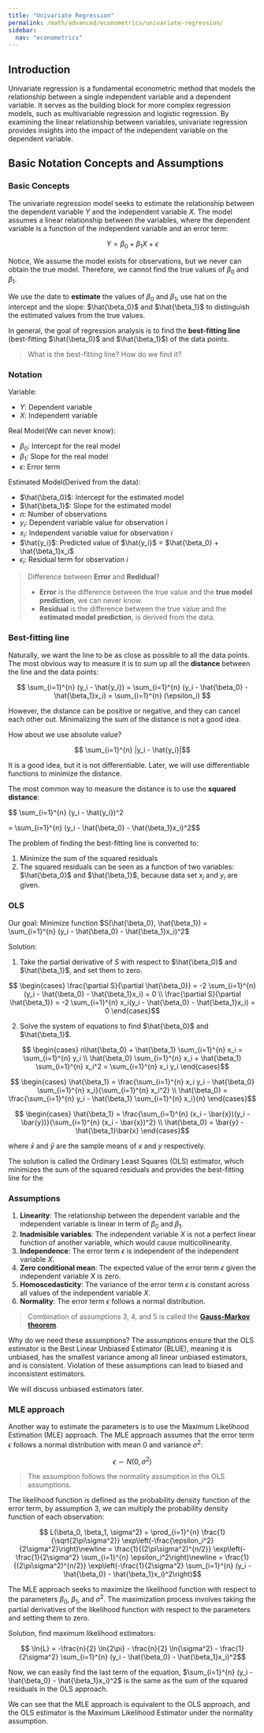 ```yaml
---
title: "Univariate Regression"
permalink: /math/advanced/econometrics/univariate-regression/
sidebar:
  nav: "econometrics"
---
```


## Introduction

Univariate regression is a fundamental econometric method that models the relationship between a single independent variable and a dependent variable. It serves as the building block for more complex regression models, such as multivariable regression and logistic regression. By examining the linear relationship between variables, univariate regression provides insights into the impact of the independent variable on the dependent variable.

## Basic Notation Concepts and Assumptions

### Basic Concepts

The univariate regression model seeks to estimate the relationship between the dependent variable $Y$ and the independent variable $X$. The model assumes a linear relationship between the variables, where the dependent variable is a function of the independent variable and an error term:

```math
Y = \beta_0 + \beta_1 X + \epsilon
```

Notice, We assume the model exists for observations, but we never can obtain the true model. Therefore, we cannot find the true values of $\beta_0$ and $\beta_1$.

We use the date to **estimate** the values of $\beta_0$ and $\beta_1$, use hat on the intercept and the slope: $\hat{\beta_0}$ and $\hat{\beta_1}$ to distinguish the estimated values from the true values.

In general, the goal of regression analysis is to find the **best-fitting line** (best-fitting $\hat{\beta_0}$ and $\hat{\beta_1}$) of the data points.

> What is the best-fitting line? How do we find it?

### Notation

Variable:

- $Y$: Dependent variable
- $X$: Independent variable

Real Model(We can never know):

- $\beta_0$: Intercept for the real model
- $\beta_1$: Slope for the real model
- $\epsilon$: Error term

Estimated Model(Derived from the data):
- $\hat{\beta_0}$: Intercept for the estimated model
- $\hat{\beta_1}$: Slope for the estimated model
- $n$: Number of observations
- $y_i$: Dependent variable value for observation $i$
- $x_i$: Independent variable value for observation $i$
- $\hat{y_i}$: Predicted value of $\hat{y_i}$ = $\hat{\beta_0} + \hat{\beta_1}x_i$
- $\epsilon_i$: Residual term for observation $i$

> Difference between **Error** and **Redidual**? 
> - **Error** is the difference between the true value and the **true model prediction**, we can never know.
> - **Residual** is the difference between the true value and the **estimated model prediction**, is derived from the data.


### Best-fitting line

Naturally, we want the line to be as close as possible to all the data points. The most obvious way to measure it is to sum up all the **distance** between the line and the data points:

$$ \sum_{i=1}^{n} (y_i - \hat{y_i}) 
= \sum_{i=1}^{n} (y_i - \hat{\beta_0} - \hat{\beta_1}x_i) 
= \sum_{i=1}^{n} (\epsilon_i) $$

However, the distance can be positive or negative, and they can cancel each other out. Minimalizing the sum of the distance is not a good idea.

How about we use absolute value?

$$ \sum_{i=1}^{n} |y_i - \hat{y_i}|$$

It is a good idea, but it is not differentiable. Later, we will use differentiable functions to minimize the distance. 

The most common way to measure the distance is to use the **squared distance**:

$$ \sum_{i=1}^{n} (y_i - \hat{y_i})^2

= \sum_{i=1}^{n} (y_i - \hat{\beta_0} - \hat{\beta_1}x_i)^2$$

The problem of finding the best-fitting line is converted to:

1. Minimize the sum of the squared residuals
2. The squared residuals can be seen as a function of two variables: $\hat{\beta_0}$ and $\hat{\beta_1}$, because data set $x_i$ and $y_i$ are given.


### OLS

Our goal: Minimize function $S(\hat{\beta_0}, \hat{\beta_1}) = \sum_{i=1}^{n} (y_i - \hat{\beta_0} - \hat{\beta_1}x_i)^2$

Solution:

1. Take the partial derivative of $S$ with respect to $\hat{\beta_0}$ and $\hat{\beta_1}$, and set them to zero.

$$ \begin{cases}
\frac{\partial S}{\partial \hat{\beta_0}} = -2 \sum_{i=1}^{n} (y_i - \hat{\beta_0} - \hat{\beta_1}x_i) = 0 \\ 
\frac{\partial S}{\partial \hat{\beta_1}} = -2 \sum_{i=1}^{n} x_i(y_i - \hat{\beta_0} - \hat{\beta_1}x_i) = 0 
\end{cases}$$

2. Solve the system of equations to find $\hat{\beta_0}$ and $\hat{\beta_1}$.

$$ \begin{cases}
n\hat{\beta_0} + \hat{\beta_1} \sum_{i=1}^{n} x_i = \sum_{i=1}^{n} y_i \\
\hat{\beta_0} \sum_{i=1}^{n} x_i + \hat{\beta_1} \sum_{i=1}^{n} x_i^2 = \sum_{i=1}^{n} x_i y_i
\end{cases}$$

$$ \begin{cases}
\hat{\beta_1} = \frac{\sum_{i=1}^{n} x_i y_i - \hat{\beta_0} \sum_{i=1}^{n} x_i}{\sum_{i=1}^{n} x_i^2} \\
\hat{\beta_0} = \frac{\sum_{i=1}^{n} y_i - \hat{\beta_1} \sum_{i=1}^{n} x_i}{n}
\end{cases}$$

$$ \begin{cases}
\hat{\beta_1} = \frac{\sum_{i=1}^{n} (x_i - \bar{x})(y_i - \bar{y})}{\sum_{i=1}^{n} (x_i - \bar{x})^2} \\
\hat{\beta_0} = \bar{y} - \hat{\beta_1}\bar{x}
\end{cases}$$

where $\bar{x}$ and $\bar{y}$ are the sample means of $x$ and $y$ respectively.

The solution is called the Ordinary Least Squares (OLS) estimator, which minimizes the sum of the squared residuals and provides the best-fitting line for the

### Assumptions

1. **Linearity**: The relationship between the dependent variable and the independent variable is linear in term of $\beta_0$ and $\beta_1$.
2. **Inadmisible variables**: The independent variable $X$ is not a perfect linear function of another variable, which would cause multicollinearity.
3. **Independence**: The error term $\epsilon$ is independent of the independent variable $X$.
4. **Zero conditional mean**: The expected value of the error term $\epsilon$ given the independent variable $X$ is zero.
5. **Homoscedasticity**: The variance of the error term $\epsilon$ is constant across all values of the independent variable $X$.
6. **Normality**: The error term $\epsilon$ follows a normal distribution.

> Combination of assumptions 3, 4, and 5 is called the **[Gauss-Markov theorem](https://en.wikipedia.org/wiki/Gauss–Markov_theorem)**.

Why do we need these assumptions? The assumptions ensure that the OLS estimator is the Best Linear Unbiased Estimator (BLUE), meaning it is unbiased, has the smallest variance among all linear unbiased estimators, and is consistent. Violation of these assumptions can lead to biased and inconsistent estimators.

We will discuss unbiased estimators later.

### MLE approach

Another way to estimate the parameters is to use the Maximum Likelihood Estimation (MLE) approach. The MLE approach assumes that the error term $\epsilon$ follows a normal distribution with mean 0 and variance $\sigma^2$:

$$ \epsilon \sim N(0, \sigma^2)$$

> The assumption follows the normality assumption in the OLS assumptions.

The likelihood function is defined as the probability density function of the error term, by assumption 3, we can multiply the probability density function of each observation:

$$ L(\beta_0, \beta_1, \sigma^2) = \prod_{i=1}^{n} \frac{1}{\sqrt{2\pi\sigma^2}} \exp\left(-\frac{\epsilon_i^2}{2\sigma^2}\right)\newline
= \frac{1}{(2\pi\sigma^2)^{n/2}} \exp\left(-\frac{1}{2\sigma^2} \sum_{i=1}^{n} \epsilon_i^2\right)\newline
= \frac{1}{(2\pi\sigma^2)^{n/2}} \exp\left(-\frac{1}{2\sigma^2} \sum_{i=1}^{n} (y_i - \hat{\beta_0} - \hat{\beta_1}x_i)^2\right)$$

The MLE approach seeks to maximize the likelihood function with respect to the parameters $\beta_0$, $\beta_1$, and $\sigma^2$. The maximization process involves taking the partial derivatives of the likelihood function with respect to the parameters and setting them to zero.

Solution, find maximum likelihood estimators:

$$ \ln{L} = -\frac{n}{2} \ln{2\pi} - \frac{n}{2} \ln{\sigma^2} - \frac{1}{2\sigma^2} \sum_{i=1}^{n} (y_i - \hat{\beta_0} - \hat{\beta_1}x_i)^2$$

Now, we can easily find the last term of the equation, $\sum_{i=1}^{n} (y_i - \hat{\beta_0} - \hat{\beta_1}x_i)^2$ is the same as the sum of the squared residuals in the OLS approach.

We can see that the MLE approach is equivalent to the OLS approach, and the OLS estimator is the Maximum Likelihood Estimator under the normality assumption.

